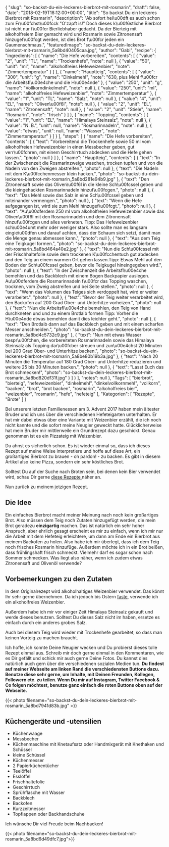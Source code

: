 {
    "slug": "so-backst-du-ein-leckeres-bierbrot-mit-rosmarin",
    "draft": false,
    "date": "2018-02-19T18:12:00+00:00",
    "title": "So backst Du ein leckeres Bierbrot mit Rosmarin",
    "description": "Ab sofort hei\u00dft es auch schon zum Fr\u00fchst\u00fcck \"O'zapft is!\" Doch dieses k\u00f6stliche Bierbrot ist nicht nur f\u00fcr Bierliebhaber gedacht. Da der Bierteig mit alkoholfreiem Bier gemacht wird und Rosmarin sowie Zitronensaft hinzugef\u00fcgt werden, ist dies Brot f\u00fcr jeden ein Gaumenschmaus.",
    "featuredImage": "so-backst-du-dein-leckeres-bierbrot-mit-rosmarin_5a8bd40405caa.jpg",
    "author": "Gabi",
    "recipe": {
        "ingredients": [
            {
                "name": "Die Hefe vorbereiten",
                "contents": [
                    {
                        "value": "2",
                        "unit": "TL",
                        "name": "Trockenhefe",
                        "note": null
                    },
                    {
                        "value": "50",
                        "unit": "ml",
                        "name": "alkoholfreies Hefeweizenbier",
                        "note": "Zimmertemperatur"
                    }
                ]
            },
            {
                "name": "Hauptteig",
                "contents": [
                    {
                        "value": "300",
                        "unit": "g",
                        "name": "Dinkelmehl",
                        "note": "630, plus Mehl f\u00fcr die Arbeitsfl\u00e4che und die H\u00e4nde"
                    },
                    {
                        "value": "250",
                        "unit": "g",
                        "name": "Vollkorndinkelmehl",
                        "note": null
                    },
                    {
                        "value": "250",
                        "unit": "ml",
                        "name": "alkoholfreies Hefeweizenbier",
                        "note": "Zimmertemperatur"
                    },
                    {
                        "value": "1",
                        "unit": "TL",
                        "name": "Salz",
                        "note": null
                    },
                    {
                        "value": "4",
                        "unit": "EL",
                        "name": "Oliven\u00f6l",
                        "note": null
                    },
                    {
                        "value": "2",
                        "unit": "EL",
                        "name": "Zitronensaft",
                        "note": null
                    },
                    {
                        "value": "2",
                        "unit": "Stiele",
                        "name": "Rosmarin",
                        "note": "frisch"
                    }
                ]
            },
            {
                "name": "Topping",
                "contents": [
                    {
                        "value": "1",
                        "unit": "EL",
                        "name": "Himalaya Steinsalz",
                        "note": null
                    },
                    {
                        "value": "N. B.",
                        "unit": null,
                        "name": "Rosmarinnadeln",
                        "note": null
                    },
                    {
                        "value": "etwas",
                        "unit": null,
                        "name": "Wasser",
                        "note": "Zimmertemperatur"
                    }
                ]
            }
        ],
        "steps": [
            {
                "name": "Die Hefe vorbereiten",
                "contents": [
                    {
                        "text": "Vorbereitend die Trockenhefe sowie 50 ml vom alkoholfreien Hefeweizenbier in einen Messbecher geben, gut verr\u00fchren, mit einem Geschirrtuch abdecken und die Hefe gehen lassen.",
                        "photo": null
                    }
                ]
            },
            {
                "name": "Hauptteig",
                "contents": [
                    {
                        "text": "In der Zwischenzeit die Rosmarinzweige waschen, trocken tupfen und von die Nadeln von den Zweigen abstreifen.",
                        "photo": null
                    },
                    {
                        "text": "Die Nadeln mit dem K\u00fcchenmesser klein hacken.",
                        "photo": "so-backst-du-dein-leckeres-bierbrot-mit-rosmarin_5a8bd281e94b9.jpg"
                    },
                    {
                        "text": "Den Zitronensaft sowie das Oliven\u00f6l in die kleine Sch\u00fcssel geben und die kleingehackten Rosmarinnadeln hinzuf\u00fcgen.",
                        "photo": null
                    },
                    {
                        "text": "Das Mehl sowie das Salz in eine Sch\u00fcssel geben und miteinander vermengen.",
                        "photo": null
                    },
                    {
                        "text": "Wenn die Hefe aufgegangen ist, wird sie zum Mehl hinzugef\u00fcgt.",
                        "photo": null
                    },
                    {
                        "text": "Au\u00dferdem 250 ml vom alkoholfreien Hefeweizenbier sowie das Oliven\u00f6l mit den Rosmarinnadeln und dem Zitronensaft hinzuf\u00fcgen und alles verkneten. Tipp: Das Hefeweizenbier sch\u00e4umt mehr oder weniger stark. Also sollte man es langsam eingie\u00dfen und darauf achten, dass der Schaum sich setzt, damit man die Menge genau abmessen kann.",
                        "photo": null
                    },
                    {
                        "text": "Aus dem Teig eine Teigkugel formen.",
                        "photo": "so-backst-du-dein-leckeres-bierbrot-mit-rosmarin_5a8bd464a40e2.jpg"
                    },
                    {
                        "text": "Nun die Sch\u00fcssel mit der Frischhaltefolie sowie dem trockenen K\u00fcchentuch gut abdecken und den Teig an einem warmen Ort gehen lassen.Tipp: Etwas Mehl auf den Boden der Sch\u00fcssel geben, bevor die Teigkugel hineingegeben wird.",
                        "photo": null
                    },
                    {
                        "text": "In der Zwischenzeit die Arbeitsfl\u00e4che bemehlen und das Backblech mit einem Bogen Backpapier auslegen.  Au\u00dferdem die Rosmarinnadeln f\u00fcr das Topping waschen, trocknen, vom Zweig abstreifen und bei Seite stellen.",
                        "photo": null
                    },
                    {
                        "text": "Wenn das Volumen des Teiges sich verdoppelt hat, wird er weiter verarbeitet.",
                        "photo": null
                    },
                    {
                        "text": "Bevor der Teig weiter verarbeitet wird, den Backofen auf 200 Grad Ober- und Unterhitze vorheizen.",
                        "photo": null
                    },
                    {
                        "text": "Nun die Arbeitsfl\u00e4che bemehlen, den Teig von Hand durchkneten und und zu einem Brotlaib formen Tipp: Vorher die H\u00e4nde etwas bemehlen damit dies leichter geht.",
                        "photo": null
                    },
                    {
                        "text": "Den Brotlaib dann auf das Backblech geben und mit einem scharfen Messer anschneiden.",
                        "photo": "so-backst-du-dein-leckeres-bierbrot-mit-rosmarin_5a8bd4c5732c9.jpg"
                    },
                    {
                        "text": "Nun mit etwas Wasser bespr\u00fchen, die vorbereiteten Rosmarinnadeln sowie das Himalaya Steinsalz als Topping dar\u00fcber streuen und zun\u00e4chst 20 Minuten bei 200 Grad Ober- und Unterhitze backen.",
                        "photo": "so-backst-du-ein-leckeres-bierbrot-mit-rosmarin_5a8be80b19b3a.jpg"
                    },
                    {
                        "text": "Nach 20 Minuten die Temperatur auf 180 Grad Ober- und Unterhitze reduzieren und weitere 25 bis 30 Minuten backen.",
                        "photo": null
                    },
                    {
                        "text": "Lasst Euch das Brot schmecken!",
                        "photo": "so-backst-du-dein-leckeres-bierbrot-mit-rosmarin_5a8bd820df31f.jpg"
                    }
                ]
            }
        ],
        "notes": null
    },
    "Tags": [
        "bierbrot",
        "bierteig",
        "hefeweizenbier",
        "dinkelmehl",
        "dinkelvollkornmehl",
        "vollkorn",
        "backen",
        "brot",
        "brot backen",
        "rosmarin",
        "alkoholfreies bier",
        "weizenbier",
        "rosmarin",
        "hefe",
        "hefeteig"
    ],
    "Kategorien": [
        "Rezepte",
        "Brote"
    ]
}

Bei unserem letzten Familienessen am 3. Advent 2017 haben mein ältester Bruder und ich uns über die verschiedenen Hefeteigarten unterhalten. Er hat mir dabei etwas über eine Variante mit Weizenbier erzählt, die ich noch nicht kannte und die sofort meine Neugier geweckt hatte. Glücklicherweise hat mein Bruder mir mittlerweile ein Grundrezept dazu geschickt. Genau genommen ist es ein Pizzateig mit Weizenbier.

Du ahnst es sicherlich schon. Es ist wieder einmal so, dass ich dieses Rezept auf meine Weise interpretiere und hoffe auf diese Art, ein großartiges Bierbrot zu brauen - oh pardon! - zu backen. Es gibt in diesem Artikel also keine Pizza, sondern ein sehr köstliches Brot.

Solltest Du auf der Suche nach Broten sein, bei denen kein Bier verwendet wird, schau Dir gerne [diese Rezepte ](https://kochfokus.de/search/?q=brot "diese Rezepte ") näher an.

Nun zurück zu meinem jetzigen Rezept.

## Die Idee

Ein einfaches Bierbrot macht meiner Meinung nach noch kein großartiges Brot. Also müssen dem Teig noch Zutaten hinzugefügt werden, die mein Brot geradezu **einzigartig** machen. Das ist natürlich ein sehr hoher Anspruch, aber ehrlich gesagt erscheint es mir zu einfach, wenn ich mir nur die Arbeit mit dem Hefeteig erleichtere, um dann am Ende ein Bierbrot aus meinem Backofen zu holen. Also habe ich mir überlegt, dass ich dem Teig noch frisches Rosmarin hinzufüge. Außerdem möchte ich in ein Brot beißen, dass frühlingshaft frisch schmeckt. Vielmehr darf es sogar schon nach Sommer schmecken. Was liegt also näher, wenn ich zudem etwas Zitronensaft und Olivenöl verwende?

## Vorbemerkungen zu den Zutaten

In dem Originalrezept wird alkoholhaltiges Weizenbier verwendet. Das könnt Ihr sehr gerne übernehmen. Da ich jedoch bis Ostern [faste](https://kochfokus.de/artikel/sieben-motivationshilfen-wie-man-die-fastenzeit-durchhaelt/ "faste"), verwende ich ein alkoholfreies Weizenbier.

Außerdem habe ich mir vor einiger Zeit Himalaya Steinsalz gekauft und werde dieses benutzen. Solltest Du dieses Salz nicht im haben, ersetze es einfach durch ein anderes grobes Salz.

Auch bei diesem Teig wird wieder mit Trockenhefe gearbeitet, so dass man keinen Vorteig zu machen braucht.

Ich hoffe, ich konnte Deine Neugier wecken und Du probierst dieses tolle Rezept einmal aus. Schreib mir doch gerne einmal in den Kommentaren, wie es Dir gefällt und schick mir auch gerne Deine Fotos. Du kannst dies natürlich auch gern über die verschiedenen sozialen Medien tun. **Du findest auf meiner Webseite am linken Rand die verschiedensten Buttons dazu. Benutze diese sehr gerne, um Inhalte, mit Deinen Freunden, Kollegen, Followern etc. zu teilen. Wenn Du mir auf Instagram, Twitter Facebook & Co folgen möchtest, benutze ganz einfach die roten Buttons oben auf der Webseite.**

{{< photo filename="so-backst-du-dein-leckeres-bierbrot-mit-rosmarin_5a8bd7941d83b.jpg" >}}

## Küchengeräte und -utensilien

- Küchenwaage
- Messbecher
- Küchenmaschine mit Knetaufsatz  oder Handmixgerät mit Knethaken und Schüssel
- kleine Schüssel
- Küchenmesser
- 2 Papierküchentücher
- Teelöffel
- Esslöffel
- Frischhaltefolie
- Geschirrtuch
- Sprühflasche mit Wasser
- Backblech
- Backofen
- Kurzzeitmesser
- Topflappen oder Backhandschuhe

Ich wünsche Dir viel Freude beim Nachbacken!

{{< photo filename="so-backst-du-dein-leckeres-bierbrot-mit-rosmarin_5a8bd6d49dfc7.jpg">}}